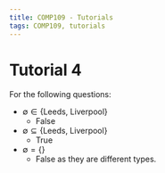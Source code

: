 ```yaml
---
title: COMP109 - Tutorials
tags: COMP109, tutorials
---
```

# Tutorial 4

For the following questions:

* $\emptyset \in\{\text{Leeds, Liverpool}\}$
	* False
* $\emptyset \subseteq\{\text{Leeds, Liverpool}\}$
	* True
* $\emptyset = \{\}$
	* False as they are different types.